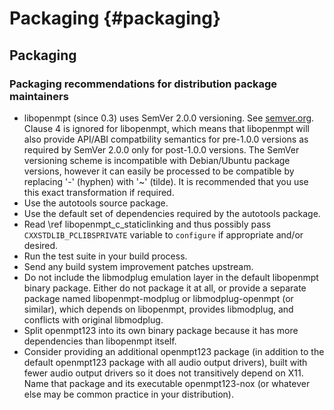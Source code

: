 Packaging {#packaging}
=========


Packaging
---------


### Packaging recommendations for distribution package maintainers

 *  libopenmpt (since 0.3) uses SemVer 2.0.0 versioning. See
    [semver.org](https://semver.org/spec/v2.0.0.html). Clause 4 is ignored for
    libopenmpt, which means that libopenmpt will also provide API/ABI
    compatbility semantics for pre-1.0.0 versions as required by SemVer 2.0.0
    only for post-1.0.0 versions. The SemVer versioning scheme is incompatible
    with Debian/Ubuntu package versions, however it can easily be processed to
    be compatible by replacing '-' (hyphen) with '~' (tilde). It is recommended
    that you use this exact transformation if required.
 *  Use the autotools source package.
 *  Use the default set of dependencies required by the autotools package.
 *  Read \ref libopenmpt_c_staticlinking and thus possibly pass
    `CXXSTDLIB_PCLIBSPRIVATE` variable to `configure` if appropriate and/or
    desired.
 *  Run the test suite in your build process.
 *  Send any build system improvement patches upstream.
 *  Do not include the libmodplug emulation layer in the default libopenmpt
    binary package. Either do not package it at all, or provide a separate
    package named libopenmpt-modplug or libmodplug-openmpt (or similar), which
    depends on libopenmpt, provides libmodplug, and conflicts with original
    libmodplug.
 *  Split openmpt123 into its own binary package because it has more
    dependencies than libopenmpt itself.
 *  Consider providing an additional openmpt123 package (in addition to the
    default openmpt123 package with all audio output drivers), built with fewer
    audio output drivers so it does not transitively depend on X11. Name that
    package and its executable openmpt123-nox (or whatever else may be common
    practice in your distribution).


